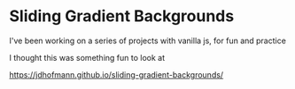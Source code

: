 # Sliding Gradient Backgrounds

I've been working on a series of projects with vanilla js, for fun and practice

I thought this was something fun to look at

https://jdhofmann.github.io/sliding-gradient-backgrounds/